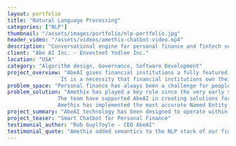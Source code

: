 ```yaml
---
layout: portfolio
title: "Natural Language Processing"
categories: ["NLP"]
thumbnail: "/assets/images/portfolio/nlp-portfolio.jpg"
header_video: "/assets/videos/amethix-chatbot-video.mp4"
description: "Conversational engine for personal finance and fintech services"
client: "Abe AI Inc. - Envestnet Yodlee Inc."
location: "USA"
category: "Algorithm design, Governance, Software Development"
project_overview: "AbeAI gives financial institutions a fully featured product with the Virtual Financial Assistant,
				 It is a necessity that financial institutions own their roadmap and the data underlying machine learning models. AbeAI's Conversational AI Platform empowers financial institutions to leverage AI in finance for better customer experience and increased operational efficiency."
problem_space: "Personal finance has always been a challenge for people who struggle with their money. AbeAI's conversational engine is an advanced AI-based solution that helps people manage their money in the most natural way."
problem_solution: "Amethix has played a key role since the very early stage of the product.
				The team have supported AbeAI in creating solutions for financial services for medium-sized credit unions and financial aggregators in the USA. The entire conversational engine has been designed and integrated with advanced hybrid NLP techniques, from off-the-shelf machine learning methods to more advanced deep learning solutions. <br />
				Amethix has implemented the most accurate Named Entity Recognition and Intent Classification models and provided algorithms in the space of domain-specific language modeling, sentiment analysis and short-text queries."
project_summary: "AbeAI technology has been designed to operate within banks, credit unions, financial transactions aggregators, and wealth management systems."
project_teaser: "Smart Chatbot for Personal Finance"
testimonial_author: "Rob Guylfoyle - CEO AbeAI"
testimonial_quote: "Amethix added semantics to the NLP stack of our financial chatbot. This improved intent classification, and overall accuracy. We loved it. Our customers loved it!"
---
```


